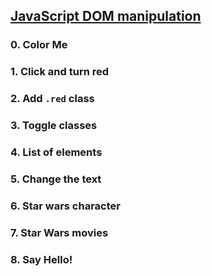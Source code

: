 ## [JavaScript DOM manipulation](https://intranet.hbtn.io/projects/2868)

### 0. Color Me
### 1. Click and turn red
### 2. Add `.red` class
### 3. Toggle classes
### 4. List of elements
### 5. Change the text
### 6. Star wars character
### 7. Star Wars movies
### 8. Say Hello!
